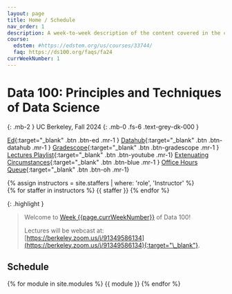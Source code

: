 ```yaml
---
layout: page
title: Home / Schedule
nav_order: 1
description: A week-to-week description of the content covered in the course.
course:
  edstem: #https://edstem.org/us/courses/33744/
  faq: https://ds100.org/faqs/fa24
currWeekNumber: 1
---
```


# Data 100: Principles and Techniques of Data Science

{: .mb-2 }
UC Berkeley, Fall 2024
{: .mb-0 .fs-6 .text-grey-dk-000 }

<!--need to update gradescope link below-->

[Ed](https://edstem.org/us/courses/62812){:target="\_blank" .btn .btn-ed .mr-1 }
[Datahub](http://data100.datahub.berkeley.edu/){:target="\_blank" .btn .btn-datahub .mr-1 }
[Gradescope](https://www.gradescope.com/courses/696886){:target="\_blank" .btn .btn-gradescope .mr-1 }
[Lectures Playlist](https://www.youtube.com/playlist?list=PLQCcNQgUcDfqlx2UJTlv22jsPAu0Yg_kg){:target="\_blank" .btn .btn-youtube .mr-1}
[Extenuating Circumstances](https://forms.gle/HYbsLwhtSvmsCefX9){:target="\_blank" .btn .btn-blue .mr-1 }
[Office Hours Queue](https://oh.ds100.org/){:target="\_blank" .btn .btn-oh .mr-1}

<div>
{% assign instructors = site.staffers | where: 'role', 'Instructor' %}
  <div class="role">
    {% for staffer in instructors %}
    {{ staffer }}
    {% endfor %}
  </div>
</div>

{: .highlight }

> Welcome to [Week {{page.currWeekNumber}}](#week-{{page.currWeekNumber}}) of Data 100!
> 
> Lectures will be webcast at: [https://berkeley.zoom.us/j/91349586134](https://berkeley.zoom.us/j/91349586134){:target="\_blank"}.


<!-- {: .note }
> <span style="color:red">**Enrollment: As of Jan. 23, 2024, Data C100/200 is closed and no further enrollment is possible.**</span>  -->


<a name="schedule"></a>

## Schedule

{% for module in site.modules %}
{{ module }}
{% endfor %}
